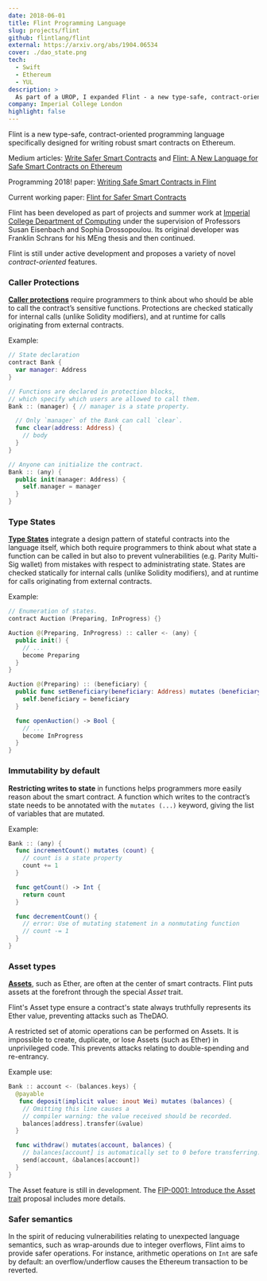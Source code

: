 ```yaml
---
date: 2018-06-01
title: Flint Programming Language
slug: projects/flint
github: flintlang/flint
external: https://arxiv.org/abs/1904.06534
cover: ./dao_state.png
tech:
  - Swift
  - Ethereum
  - YUL
description: >
  As part of a UROP, I expanded Flint - a new type-safe, contract-oriented programming language designed for writing robust smart contracts on Ethereum - from a proof of concept. I co-authored the research paper ‘Flint for Safer Smart Contracts’.
company: Imperial College London
highlight: false
---
```


Flint is a new type-safe, contract-oriented programming language specifically designed for writing robust smart contracts on Ethereum.

Medium articles:
[Write Safer Smart Contracts](https://medium.com/@susan.eisenbach/write-safer-smart-contracts-b0c8049f72c5) and
[Flint: A New Language for Safe Smart Contracts on Ethereum](https://medium.com/@fschrans/flint-a-new-language-for-safe-smart-contracts-on-ethereum-a5672137a5c7)

Programming 2018! paper: [Writing Safe Smart Contracts in Flint](https://dl.acm.org/citation.cfm?doid=3191697.3213790)

Current working paper: [Flint for Safer Smart Contracts](https://arxiv.org/abs/1904.06534)

Flint has been developed as part of projects and summer work at [Imperial College Department of Computing](https://www.doc.ic.ac.uk) under the supervision of Professors Susan Eisenbach and Sophia Drossopoulou. Its original developer was Franklin Schrans for his MEng thesis and then continued.

Flint is still under active development and proposes a variety of novel _contract-oriented_ features.

### Caller Protections

[**Caller protections**](https://docs.flintlang.org/caller-protections) require programmers to think about who should be able to call the contract’s sensitive functions. Protections are checked statically for internal calls (unlike Solidity modifiers), and at runtime for calls originating from external contracts.

Example:

```swift
// State declaration
contract Bank {
  var manager: Address
}

// Functions are declared in protection blocks,
// which specify which users are allowed to call them.
Bank :: (manager) { // manager is a state property.

  // Only `manager` of the Bank can call `clear`.
  func clear(address: Address) {
    // body
  }
}

// Anyone can initialize the contract.
Bank :: (any) {
  public init(manager: Address) {
    self.manager = manager
  }
}
```

### Type States

[**Type States**](docs/language_guide.md#type-states) integrate a design pattern of stateful contracts into the language itself, which both require programmers to think about what state a function can be called in but also to prevent vulnerabilities (e.g. Parity Multi-Sig wallet) from mistakes with respect to administrating state. States are checked statically for internal calls (unlike Solidity modifiers), and at runtime for calls originating from external contracts.

Example:

```swift
// Enumeration of states.
contract Auction (Preparing, InProgress) {}

Auction @(Preparing, InProgress) :: caller <- (any) {
  public init() {
    // ...
    become Preparing
  }
}

Auction @(Preparing) :: (beneficiary) {
  public func setBeneficiary(beneficiary: Address) mutates (beneficiary) {
    self.beneficiary = beneficiary
  }

  func openAuction() -> Bool {
    // ...
    become InProgress
  }
}
```

### Immutability by default

**Restricting writes to state** in functions helps programmers more easily reason about the smart contract. A function which writes to the contract’s state needs to be annotated with the `mutates (...)` keyword, giving the list of variables that are mutated.

Example:

```swift
Bank :: (any) {
  func incrementCount() mutates (count) {
    // count is a state property
    count += 1
  }

  func getCount() -> Int {
    return count
  }

  func decrementCount() {
    // error: Use of mutating statement in a nonmutating function
    // count -= 1
  }
}
```

### Asset types

[**Assets**](docs/language_guide.md#assets), such as Ether, are often at the center of smart contracts. Flint puts assets at the forefront through the special _Asset_ trait.

Flint's Asset type ensure a contract's state always truthfully represents its Ether value, preventing attacks such as TheDAO.

A restricted set of atomic operations can be performed on Assets. It is impossible to create, duplicate, or lose Assets (such as Ether) in unprivileged code. This prevents attacks relating to double-spending and re-entrancy.

Example use:

```swift
Bank :: account <- (balances.keys) {
  @payable
   func deposit(implicit value: inout Wei) mutates (balances) {
    // Omitting this line causes a
    // compiler warning: the value received should be recorded.
    balances[address].transfer(&value)
  }

  func withdraw() mutates(account, balances) {
    // balances[account] is automatically set to 0 before transferring.
    send(account, &balances[account])
  }
}
```

The Asset feature is still in development. The [FIP-0001: Introduce the Asset trait](proposals/0001-asset-trait.md) proposal includes more details.

### Safer semantics

In the spirit of reducing vulnerabilities relating to unexpected language semantics, such as wrap-arounds due to integer overflows, Flint aims to provide safer operations. For instance, arithmetic operations on `Int` are safe by default: an overflow/underflow causes the Ethereum transaction to be reverted.
